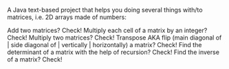 A Java text-based project that helps you doing several things with/to matrices, i.e. 2D arrays made of numbers:

Add two matrices? Check!
Multiply each cell of a matrix by an integer? Check!
Multiply two matrices? Check!
Transpose AKA flip (main diagonal of | side diagonal of | vertically | horizontally) a matrix? Check!
Find the determinant of a matrix with the help of recursion? Check!
Find the inverse of a matrix? Check!